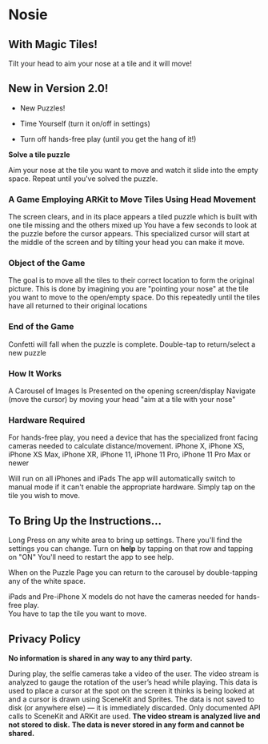 # Nosie

## With Magic Tiles!

Tilt your head to aim your nose at a tile and it will move!

## New in Version 2.0!

- New Puzzles!

- Time Yourself (turn it on/off in settings)

- Turn off hands-free play (until you get the hang of it!)

**Solve a tile puzzle**
 
 Aim your nose at the tile you want to move and watch it slide into the empty space.
 Repeat until you've solved the puzzle.
 
 
### A Game Employing ARKit to Move Tiles Using Head Movement

The screen clears, and in its place appears a tiled puzzle which is built with one tile missing and the others mixed up
You have a few seconds to look at the puzzle before the cursor appears.
This specialized cursor will start at the middle of the screen and by tilting your head you can make it move.

### Object of the Game
The goal  is to move all the tiles to their correct location to form the original picture.
This is done by imagining you are "pointing your nose" at the tile you want to move to the open/empty space.
Do this repeatedly until the tiles have all returned to their original locations

### End of the Game
Confetti will fall when the puzzle is complete.
Double-tap to return/select a new puzzle

### How It Works
A Carousel of Images Is Presented on the opening screen/display
Navigate (move the cursor) by moving your head "aim at a tile with your nose"

### Hardware Required

For hands-free play, you need a device that has the specialized front facing cameras needed to calculate distance/movement.
iPhone X, iPhone XS, iPhone XS Max, iPhone XR, iPhone 11, iPhone 11 Pro, iPhone 11 Pro Max  or newer

Will run on all iPhones and iPads
The app will automatically switch to manual mode if it can't enable the appropriate hardware.
Simply tap on the tile you wish to move.


## To Bring Up the Instructions...

Long Press on any white area to bring up settings.
There you'll find the settings you can change.
Turn on **help** by tapping on that row and tapping on "ON"
You'll need to restart the app to see help. 

When on the Puzzle Page you can return to the carousel by double-tapping any of the white space.

iPads and Pre-iPhone X models do not have the cameras needed for hands-free play.  
You have to tap the tile you want to move.

## Privacy Policy

**No information is shared in any way to any third party.**

During play, the selfie cameras take a video of the user. The video stream is analyzed to gauge the rotation of the user’s head while playing. This data is used to place a cursor at the spot on the screen it thinks is being looked at and a cursor is drawn using SceneKit and Sprites. The data is not saved to disk (or anywhere else) — it is immediately discarded. Only documented API calls to SceneKit and ARKit are used.
**The video stream is analyzed live and not stored to disk.**
**The data is never stored in any form and cannot be shared.**
